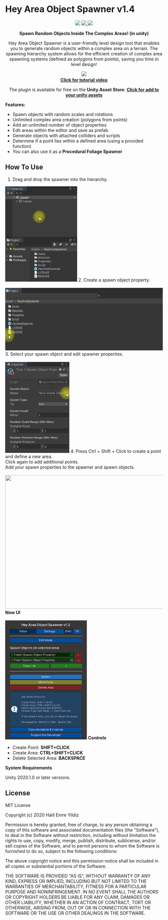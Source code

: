 # Hey Area Object Spawner v1.4

<p align="center">
    <a href="http://u3d.as/27ry" alt="Unity 2020.1+"><img src="https://img.shields.io/badge/Unity-2020.1%2B-blue.svg" /></a>
    <a href="https://github.com/JahnStar/Hey-Area-Object-Spawner/blob/master/LICENSE" alt="License: MIT"><img src="https://img.shields.io/badge/License-MIT-brightgreen.svg" />
    <a href="https://u3d.as/38Vw" target="_blank" rel="noopener" noreferrer alt="Support the Developer">
    <img src="https://img.shields.io/badge/Donate-☕-orange.svg"/></a></a>
    
<p align="center"><b>Spawn Random Objects Inside The Complex Areas! (in unity)</b></p><p align="center">
Hey Area Object Spawner is a user-friendly level design tool that enables you to generate random objects within a complex area on a terrain. The spawning hierarchy system allows for the efficient creation of complex area spawning systems (defined as polygons from points), saving you time in level design!</p>

<p align="center">
  <a alt="Developed by Halil Emre Yildiz" href="https://youtu.be/H4_t-tJrEok"><img src="http://img.youtube.com/vi/H4_t-tJrEok/0.jpg"><br><b>Click for tutorial video</b></a>
</p>

<p align="center">The plugin is available for free on the <b>Unity Asset Store</b>: <a href="https://assetstore.unity.com/packages/slug/181716"><b>Click for add to your unity assets</b></a></p>

<b> Features: </b>
* Spawn objects with random scales and rotations
* Unlimited complex area creation (polygons from points)
* Add an unlimited number of object properties
* Edit areas within the editor and save as prefab
* Generate objects with attached colliders and scripts
* Determine if a point lies within a defined area (using a provided function)
* You can also use it as a **Procedural Foliage Spawner**

## How To Use
1. Drag and drop the spawner into the hierarchy.<br>
<img src="https://github.com/JahnStar/Hey-Area-Object-Spawner/blob/master/Assets/JSGames/HeyAreaSpawner/Tutorial/1.gif" width="230" height="305"/>
2. Create a spawn object property.<br><br>
<img src="https://github.com/JahnStar/Hey-Area-Object-Spawner/blob/master/Assets/JSGames/HeyAreaSpawner/Tutorial/2.gif" width="575" height="200"/>
3. Select your spawn object and edit spawner properties.<br><br>
<img src="https://github.com/JahnStar/Hey-Area-Object-Spawner/blob/master/Assets/JSGames/HeyAreaSpawner/Tutorial/3.gif" width="205" height="291"/>
4. Press Ctrl + Shift + Click to create a point and define a new area.<br>
Click again to add additional points.<br>
Add your spawn properties to the spawner and spawn objects.<br><br>
<img src="https://github.com/JahnStar/Hey-Area-Object-Spawner/blob/master/Assets/JSGames/HeyAreaSpawner/Tutorial/4.gif" width="692" height="428"/>
<b> New UI </b> <br><br>
<img src="https://github.com/JahnStar/Hey-Area-Object-Spawner/blob/master/Assets/JSGames/HeyAreaSpawner/Tutorial/0.png" width="261" height="381"/>
<b> Controls </b>

- Create Point: **SHIFT+CLICK**
- Create Area: **CTRL+SHIFT+CLICK**
- Delete Selected Area: **BACKSPACE**

<b> System Requirements </b>

Unity 2020.1.0 or later versions.

## License

MIT License

Copyright (c) 2020 Halil Emre Yildiz

Permission is hereby granted, free of charge, to any person obtaining a copy
of this software and associated documentation files (the "Software"), to deal
in the Software without restriction, including without limitation the rights
to use, copy, modify, merge, publish, distribute, sublicense, and/or sell
copies of the Software, and to permit persons to whom the Software is
furnished to do so, subject to the following conditions:

The above copyright notice and this permission notice shall be included in all
copies or substantial portions of the Software.

THE SOFTWARE IS PROVIDED "AS IS", WITHOUT WARRANTY OF ANY KIND, EXPRESS OR
IMPLIED, INCLUDING BUT NOT LIMITED TO THE WARRANTIES OF MERCHANTABILITY,
FITNESS FOR A PARTICULAR PURPOSE AND NONINFRINGEMENT. IN NO EVENT SHALL THE
AUTHORS OR COPYRIGHT HOLDERS BE LIABLE FOR ANY CLAIM, DAMAGES OR OTHER
LIABILITY, WHETHER IN AN ACTION OF CONTRACT, TORT OR OTHERWISE, ARISING FROM,
OUT OF OR IN CONNECTION WITH THE SOFTWARE OR THE USE OR OTHER DEALINGS IN THE
SOFTWARE.

